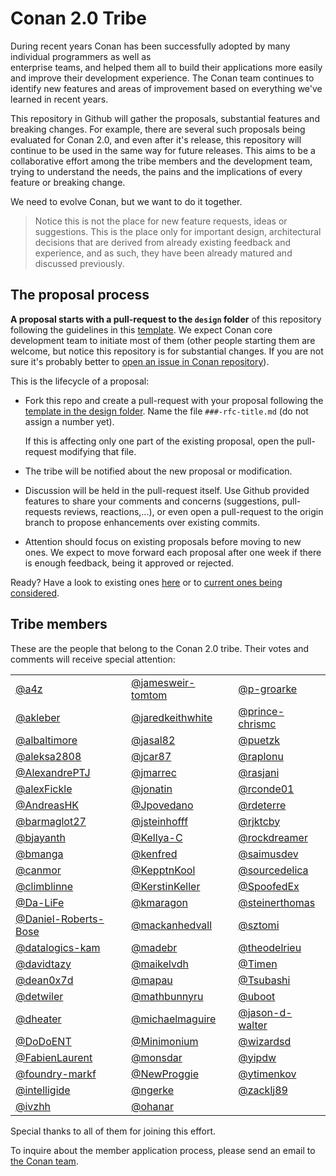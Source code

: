 # Conan 2.0 Tribe

During
recent years Conan has been successfully adopted by many individual programmers as well as  
enterprise teams, and helped them all to build their applications more easily and improve their 
development experience. The Conan team continues to identify new features and areas of improvement
based on everything we've learned in recent years.

This repository in Github will gather the proposals, substantial features and 
breaking changes.  For example, there are several such proposals being evaluated for Conan 2.0, and even after it's release, this repository will continue to be used in the same way for future releases. This aims to be a collaborative
effort among the tribe members and the development team, trying to understand 
the needs, the pains and the implications of every feature or breaking change.

We need to evolve Conan, but we want to do it together.


> Notice this is not the place for new feature requests, ideas or suggestions. 
  This is the place only for important design, architectural decisions that 
  are derived from already existing feedback and experience, and as such, they 
  have been already matured and discussed previously.


The proposal process
--------------------

**A proposal starts with a pull-request to the `design` folder** of this repository
following the guidelines in this [template](design/_TEMPLATE.md). We expect Conan
core development team to initiate most of them (other people starting them are
welcome, but notice this repository is for substantial changes. If you are not sure
it's probably better to 
[open an issue in Conan repository](https://github.com/conan-io/conan/issues)).

This is the lifecycle of a proposal:

 * Fork this repo and create a pull-request with your proposal following the
   [template in the design folder](design/_TEMPLATE.md). Name the file 
   `###-rfc-title.md` (do not assign a number yet).

   If this is affecting only one part of the existing proposal, open the pull-request
   modifying that file.

 * The tribe will be notified about the new proposal or modification.

 * Discussion will be held in the pull-request itself. Use Github provided features
   to share your comments and concerns (suggestions, pull-requests reviews, 
   reactions,...), or even open a pull-request to the origin branch to propose
   enhancements over existing commits.

 * Attention should focus on existing proposals before moving to new ones. We expect
   to move forward each proposal after one week if there is enough feedback, being it
   approved or rejected.

Ready? Have a look to existing ones [here](design/) or to 
[current ones being considered](https://github.com/conan-io/tribe/pulls).


Tribe members
-------------

These are the people that belong to the Conan 2.0 tribe. Their votes and comments
will receive special attention:


|                      |                     |                     |
|----------------------|---------------------|---------------------|
| [@a4z](https://github.com/a4z) | [@jamesweir-tomtom](https://github.com/jamesweir-tomtom) | [@p-groarke](https://github.com/p-groarke) |
| [@akleber](https://github.com/akleber) | [@jaredkeithwhite](https://github.com/jaredkeithwhite) | [@prince-chrismc](https://github.com/prince-chrismc) |
| [@albaltimore](https://github.com/albaltimore) | [@jasal82](https://github.com/jasal82) | [@puetzk](https://github.com/puetzk) |
| [@aleksa2808](https://github.com/aleksa2808) | [@jcar87](https://github.com/jcar87) | [@raplonu](https://github.com/raplonu) |
| [@AlexandrePTJ](https://github.com/AlexandrePTJ) | [@jmarrec](https://github.com/jmarrec) | [@rasjani](https://github.com/rasjani) |
| [@alexFickle](https://github.com/alexFickle) | [@jonatin](https://github.com/jonatin) | [@rconde01](https://github.com/rconde01) |
| [@AndreasHK](https://github.com/AndreasHK) | [@Jpovedano](https://github.com/Jpovedano) | [@rdeterre](https://github.com/rdeterre) |
| [@barmaglot27](https://github.com/barmaglot27) | [@jsteinhofff](https://github.com/jsteinhofff) | [@rjktcby](https://github.com/rjktcby) |
| [@bjayanth](https://github.com/bjayanth) | [@Kellya-C](https://github.com/Kellya-C) | [@rockdreamer](https://github.com/rockdreamer) |
| [@bmanga](https://github.com/bmanga) | [@kenfred](https://github.com/kenfred) | [@saimusdev](https://github.com/saimusdev) |
| [@canmor](https://github.com/canmor) | [@KepptnKool](https://github.com/KepptnKool) | [@sourcedelica](https://github.com/sourcedelica) |
| [@climblinne](https://github.com/climblinne) | [@KerstinKeller](https://github.com/KerstinKeller) | [@SpoofedEx](https://github.com/SpoofedEx) |
| [@Da-LiFe](https://github.com/Da-LiFe) | [@kmaragon](https://github.com/kmaragon) | [@steinerthomas](https://github.com/steinerthomas) |
| [@Daniel-Roberts-Bose](https://github.com/Daniel-Roberts-Bose) | [@mackanhedvall](https://github.com/mackanhedvall) | [@sztomi](https://github.com/sztomi) |
| [@datalogics-kam](https://github.com/datalogics-kam) | [@madebr](https://github.com/madebr) | [@theodelrieu](https://github.com/theodelrieu) |
| [@davidtazy](https://github.com/davidtazy) | [@maikelvdh](https://github.com/maikelvdh) | [@Timen](https://github.com/Timen) |
| [@dean0x7d](https://github.com/dean0x7d) | [@mapau](https://github.com/mapau) | [@Tsubashi](https://github.com/Tsubashi) |
| [@detwiler](https://github.com/detwiler) | [@mathbunnyru](https://github.com/mathbunnyru) | [@uboot](https://github.com/uboot) |
| [@dheater](https://github.com/dheater) | [@michaelmaguire](https://github.com/michaelmaguire) | [@jason-d-walter](https://github.com/jason-d-walter) |
| [@DoDoENT](https://github.com/DoDoENT) | [@Minimonium](https://github.com/Minimonium) | [@wizardsd](https://github.com/wizardsd) |
| [@FabienLaurent](https://github.com/FabienLaurent) | [@monsdar](https://github.com/monsdar) | [@yipdw](https://github.com/yipdw) |
| [@foundry-markf](https://github.com/foundry-markf) | [@NewProggie](https://github.com/NewProggie) | [@ytimenkov](https://github.com/ytimenkov) |
| [@intelligide](https://github.com/intelligide) | [@ngerke](https://github.com/ngerke) | [@zacklj89](https://github.com/zacklj89) |
| [@ivzhh](https://github.com/ivzhh) | [@ohanar](https://github.com/ohanar) |  |

Special thanks to all of them for joining this effort.

To inquire about the member application process, please send an email to [the Conan team](mailto:tribe-maintainers@conan.io?subject=Conan%20Tribe%20Question).
